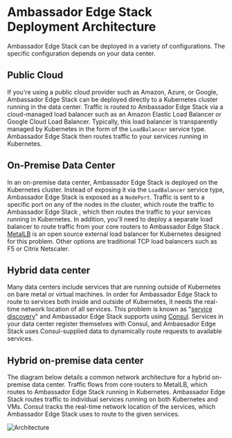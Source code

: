 # Ambassador Edge Stack Deployment Architecture

Ambassador Edge Stack can be deployed in a variety of configurations. The specific configuration depends on your data center.

## Public Cloud

If you're using a public cloud provider such as Amazon, Azure, or Google, Ambassador Edge Stack can be deployed directly to a Kubernetes cluster running in the data center. Traffic is routed to Ambassador Edge Stack via a cloud-managed load balancer such as an Amazon Elastic Load Balancer or Google Cloud Load Balancer. Typically, this load balancer is transparently managed by Kubernetes in the form of the `LoadBalancer` service type. Ambassador Edge Stack then routes traffic to your services running in Kubernetes.

## On-Premise Data Center

In an on-premise data center, Ambassador Edge Stack is deployed on the Kubernetes cluster. Instead of exposing it via the `LoadBalancer` service type, Ambassador Edge Stack is exposed as a `NodePort`. Traffic is sent to a specific port on any of the nodes in the cluster, which route the traffic to Ambassador Edge Stack , which then routes the traffic to your services running in Kubernetes. In addition, you'll need to deploy a separate load balancer to route traffic from your core routers to Ambassador Edge Stack . [MetalLB](https://metallb.universe.tf/) is an open source external load balancer for Kubernetes designed for this problem. Other options are traditional TCP load balancers such as F5 or Citrix Netscaler.

## Hybrid data center

Many data centers include services that are running outside of Kubernetes on bare metal or virtual machines. In order for Ambassador Edge Stack to route to services both inside and outside of Kubernetes, it needs the real-time network location of all services. This problem is known as "[service discovery](https://www.datawire.io/guide/traffic/service-discovery-microservices/)" and Ambassador Edge Stack supports using [Consul](https://www.consul.io). Services in your data center register themselves with Consul, and Ambassador Edge Stack uses Consul-supplied data to dynamically route requests to available services.

## Hybrid on-premise data center

The diagram below details a common network architecture for a hybrid on-premise data center. Traffic flows from core routers to MetalLB, which routes to Ambassador Edge Stack running in Kubernetes. Ambassador Edge Stack routes traffic to individual services running on both Kubernetes and VMs. Consul tracks the real-time network location of the services, which Ambassador Edge Stack uses to route to the given services.

![Architecture](/doc-images/consul-ambassador.png)
